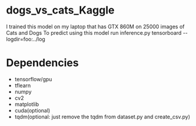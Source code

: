 # dogs_vs_cats_Kaggle
  I trained this model on my laptop that has GTX 860M on 25000 images of Cats and Dogs
  To predict using this model run inference.py
  tensorboard --logdir=foo:../log
# Dependencies
- tensorflow/gpu
- tflearn
- numpy
- cv2
- matplotlib
- cuda(optional)
- tqdm(optional: just remove the tqdm from dataset.py and create_csv.py)
